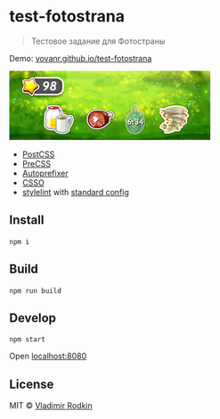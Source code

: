 # test-fotostrana

> Тестовое задание для Фотостраны

Demo: [vovanr.github.io/test-fotostrana][demo]

![](preview.png)

- [PostCSS](https://github.com/postcss/postcss)
- [PreCSS](https://github.com/jonathantneal/precss)
- [Autoprefixer](https://github.com/postcss/autoprefixer)
- [CSSO](https://github.com/css/csso)
- [stylelint](https://github.com/stylelint/stylelint) with [standard config](https://github.com/stylelint/stylelint-config-standard)

## Install
```
npm i
```

## Build
```
npm run build
```

## Develop
```
npm start
```
Open [localhost:8080](http://localhost:8080/)

## License
MIT © [Vladimir Rodkin](https://github.com/VovanR)

[demo]: https://vovanr.github.io/test-fotostrana
